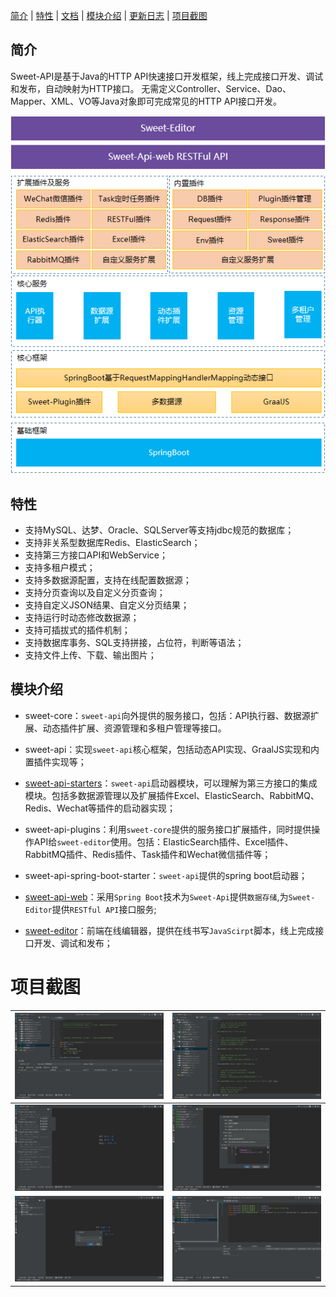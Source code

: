 [简介](#简介) | [特性](#特性) | [文档](https://s-sweet.gitee.io/sweet-api-docs/#/) | [模块介绍](#模块介绍) | <a target="_blank" href="https://s-sweet.gitee.io/sweet-api-docs/#/pages/changelog/">更新日志</a> | [项目截图](#项目截图)

## 简介
Sweet-API是基于Java的HTTP API快速接口开发框架，线上完成接口开发、调试和发布，自动映射为HTTP接口。 无需定义Controller、Service、Dao、Mapper、XML、VO等Java对象即可完成常见的HTTP API接口开发。

![技术架构](./_media/platform.png ':size=40%')

## 特性
* 支持MySQL、达梦、Oracle、SQLServer等支持jdbc规范的数据库；
* 支持非关系型数据库Redis、ElasticSearch；
* 支持第三方接口API和WebService；
* 支持多租户模式；
* 支持多数据源配置，支持在线配置数据源；
* 支持分页查询以及自定义分页查询；
* 支持自定义JSON结果、自定义分页结果；
* 支持运行时动态修改数据源；
* 支持可插拔式的插件机制；
* 支持数据库事务、SQL支持拼接，占位符，判断等语法；
* 支持文件上传、下载、输出图片；

## 模块介绍

* sweet-core：`sweet-api`向外提供的服务接口，包括：API执行器、数据源扩展、动态插件扩展、资源管理和多租户管理等接口。

* sweet-api：实现`sweet-api`核心框架，包括动态API实现、GraalJS实现和内置插件实现等；

* [sweet-api-starters](./sweet-api-starters)：`sweet-api`启动器模块，可以理解为第三方接口的集成模块。包括多数据源管理以及扩展插件Excel、ElasticSearch、RabbitMQ、Redis、Wechat等插件的启动器实现；

* sweet-api-plugins：利用`sweet-core`提供的服务接口扩展插件，同时提供操作API给`sweet-editor`使用。包括：ElasticSearch插件、Excel插件、RabbitMQ插件、Redis插件、Task插件和Wechat微信插件等；

* sweet-api-spring-boot-starter：`sweet-api`提供的spring boot启动器；

* [sweet-api-web](./sweet-api-web)：采用`Spring Boot`技术为`Sweet-Api`提供`数据存储`,为`Sweet-Editor`提供`RESTful API`接口服务;

* [sweet-editor](./sweet-editor)：前端在线编辑器，提供在线书写`JavaScirpt`脚本，线上完成接口开发、调试和发布；

# 项目截图
| ![整体截图](./_media/main.png "整体截图") | ![API](./_media/editor.png "API") |
|---|---|
| ![插件](./_media/plugin.png "插件") | ![数据源](./_media/datasource.png "数据源") |
| ![文件管理](./_media/file.png "文件管理") | ![执行器](./_media/apiexecute.png "执行器") |